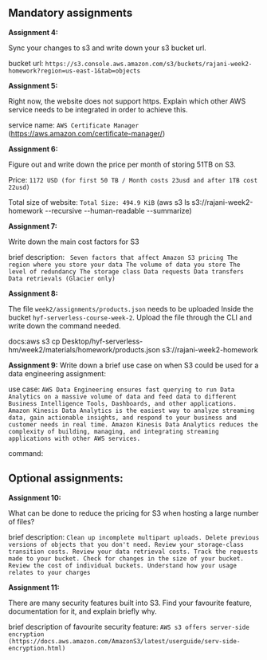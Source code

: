 ## Mandatory assignments

**Assignment 4:**

Sync your changes to s3 and write down your s3 bucket url.

bucket url: `https://s3.console.aws.amazon.com/s3/buckets/rajani-week2-homework?region=us-east-1&tab=objects`

**Assignment 5:**

Right now, the website does not support https. Explain which other AWS service needs to be integrated in order to achieve this.

service name: `AWS Certificate Manager` (https://aws.amazon.com/certificate-manager/)

**Assignment 6:**

Figure out and write down the price per month of storing 51TB on S3.

Price: `1172 USD (for first 50 TB / Month costs 23usd and after 1TB cost 22usd)`

Total size of website: `Total Size: 494.9 KiB`
(aws s3 ls s3://rajani-week2-homework --recursive --human-readable --summarize)

**Assignment 7:**

Write down the main cost factors for S3

brief description: `
Seven factors that affect Amazon S3 pricing
The region where you store your data
The volume of data you store
The level of redundancy
The storage class
Data requests
Data transfers
Data retrievals (Glacier only)`

**Assignment 8:**

The file `week2/assignments/products.json` needs to be uploaded Inside the bucket `hyf-serverless-course-week-2`. Upload the file through the CLI and write down the command needed.

docs:aws s3 cp Desktop/hyf-serverless-hm/week2/materials/homework/products.json s3://rajani-week2-homework

**Assignment 9:**
Write down a brief use case on when S3 could be used for a data engineering assignment: 

use case: `AWS Data Engineering ensures fast querying to run Data Analytics on a massive volume of data and feed data to different Business Intelligence Tools, Dashboards, and other applications.
Amazon Kinesis Data Analytics is the easiest way to analyze streaming data, gain actionable insights, and respond to your business and customer needs in real time. Amazon Kinesis Data Analytics reduces the complexity of building, managing, and integrating streaming applications with other AWS services.`

command:

## Optional assignments: 

**Assignment 10:**

What can be done to reduce the pricing for S3 when hosting a large number of files?

brief description: `Clean up incomplete multipart uploads.
Delete previous versions of objects that you don't need.
Review your storage-class transition costs.
Review your data retrieval costs.
Track the requests made to your bucket.
Check for changes in the size of your bucket.
Review the cost of individual buckets.
Understand how your usage relates to your charges` 

**Assignment 11:**

There are many security features built into S3. Find your favourite feature, documentation for it, and explain briefly why.

brief description of favourite security feature: `AWS s3 offers server-side encryption (https://docs.aws.amazon.com/AmazonS3/latest/userguide/serv-side-encryption.html)` 
